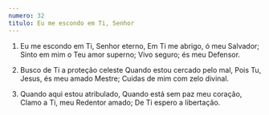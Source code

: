 ```yaml
---
numero: 32
titulo: Eu me escondo em Ti, Senhor
---
```

1. Eu me escondo em Ti, Senhor eterno,
Em Ti me abrigo, ó meu Salvador;
Sinto em mim o Teu amor superno;
Vivo seguro; és meu Defensor.

2. Busco de Ti a proteção celeste
Quando estou cercado pelo mal,
Pois Tu, Jesus, és meu amado Mestre;
Cuidas de mim com zelo divinal.

3. Quando aqui estou atribulado,
Quando está sem paz meu coração,
Clamo a Ti, meu Redentor amado;
De Ti espero a libertação.
